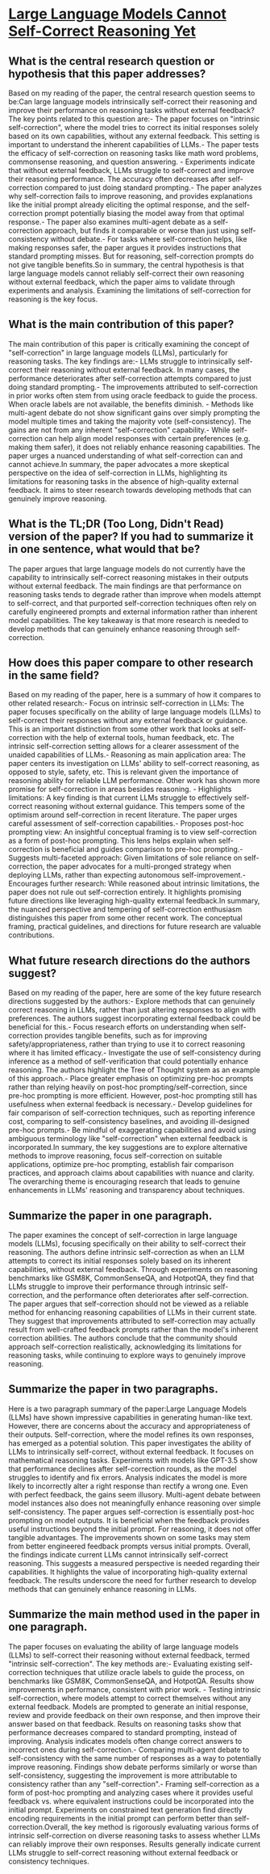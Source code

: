 # [Large Language Models Cannot Self-Correct Reasoning Yet](https://arxiv.org/abs/2310.01798)

## What is the central research question or hypothesis that this paper addresses?

Based on my reading of the paper, the central research question seems to be:Can large language models intrinsically self-correct their reasoning and improve their performance on reasoning tasks without external feedback?The key points related to this question are:- The paper focuses on "intrinsic self-correction", where the model tries to correct its initial responses solely based on its own capabilities, without any external feedback. This setting is important to understand the inherent capabilities of LLMs.- The paper tests the efficacy of self-correction on reasoning tasks like math word problems, commonsense reasoning, and question answering. - Experiments indicate that without external feedback, LLMs struggle to self-correct and improve their reasoning performance. The accuracy often decreases after self-correction compared to just doing standard prompting.- The paper analyzes why self-correction fails to improve reasoning, and provides explanations like the initial prompt already eliciting the optimal response, and the self-correction prompt potentially biasing the model away from that optimal response.- The paper also examines multi-agent debate as a self-correction approach, but finds it comparable or worse than just using self-consistency without debate.- For tasks where self-correction helps, like making responses safer, the paper argues it provides instructions that standard prompting misses. But for reasoning, self-correction prompts do not give tangible benefits.So in summary, the central hypothesis is that large language models cannot reliably self-correct their own reasoning without external feedback, which the paper aims to validate through experiments and analysis. Examining the limitations of self-correction for reasoning is the key focus.


## What is the main contribution of this paper?

The main contribution of this paper is critically examining the concept of "self-correction" in large language models (LLMs), particularly for reasoning tasks. The key findings are:- LLMs struggle to intrinsically self-correct their reasoning without external feedback. In many cases, the performance deteriorates after self-correction attempts compared to just doing standard prompting.- The improvements attributed to self-correction in prior works often stem from using oracle feedback to guide the process. When oracle labels are not available, the benefits diminish. - Methods like multi-agent debate do not show significant gains over simply prompting the model multiple times and taking the majority vote (self-consistency). The gains are not from any inherent "self-correction" capability.- While self-correction can help align model responses with certain preferences (e.g. making them safer), it does not reliably enhance reasoning capabilities. The paper urges a nuanced understanding of what self-correction can and cannot achieve.In summary, the paper advocates a more skeptical perspective on the idea of self-correction in LLMs, highlighting its limitations for reasoning tasks in the absence of high-quality external feedback. It aims to steer research towards developing methods that can genuinely improve reasoning.


## What is the TL;DR (Too Long, Didn't Read) version of the paper? If you had to summarize it in one sentence, what would that be?

The paper argues that large language models do not currently have the capability to intrinsically self-correct reasoning mistakes in their outputs without external feedback. The main findings are that performance on reasoning tasks tends to degrade rather than improve when models attempt to self-correct, and that purported self-correction techniques often rely on carefully engineered prompts and external information rather than inherent model capabilities. The key takeaway is that more research is needed to develop methods that can genuinely enhance reasoning through self-correction.


## How does this paper compare to other research in the same field?

Based on my reading of the paper, here is a summary of how it compares to other related research:- Focus on intrinsic self-correction in LLMs: The paper focuses specifically on the ability of large language models (LLMs) to self-correct their responses without any external feedback or guidance. This is an important distinction from some other work that looks at self-correction with the help of external tools, human feedback, etc. The intrinsic self-correction setting allows for a clearer assessment of the unaided capabilities of LLMs.- Reasoning as main application area: The paper centers its investigation on LLMs' ability to self-correct reasoning, as opposed to style, safety, etc. This is relevant given the importance of reasoning ability for reliable LLM performance. Other work has shown more promise for self-correction in areas besides reasoning. - Highlights limitations: A key finding is that current LLMs struggle to effectively self-correct reasoning without external guidance. This tempers some of the optimism around self-correction in recent literature. The paper urges careful assessment of self-correction capabilities.- Proposes post-hoc prompting view: An insightful conceptual framing is to view self-correction as a form of post-hoc prompting. This lens helps explain when self-correction is beneficial and guides comparison to pre-hoc prompting.- Suggests multi-faceted approach: Given limitations of sole reliance on self-correction, the paper advocates for a multi-pronged strategy when deploying LLMs, rather than expecting autonomous self-improvement.- Encourages further research: While reasoned about intrinsic limitations, the paper does not rule out self-correction entirely. It highlights promising future directions like leveraging high-quality external feedback.In summary, the nuanced perspective and tempering of self-correction enthusiasm distinguishes this paper from some other recent work. The conceptual framing, practical guidelines, and directions for future research are valuable contributions.


## What future research directions do the authors suggest?

Based on my reading of the paper, here are some of the key future research directions suggested by the authors:- Explore methods that can genuinely correct reasoning in LLMs, rather than just altering responses to align with preferences. The authors suggest incorporating external feedback could be beneficial for this.- Focus research efforts on understanding when self-correction provides tangible benefits, such as for improving safety/appropriateness, rather than trying to use it to correct reasoning where it has limited efficacy.- Investigate the use of self-consistency during inference as a method of self-verification that could potentially enhance reasoning. The authors highlight the Tree of Thought system as an example of this approach.- Place greater emphasis on optimizing pre-hoc prompts rather than relying heavily on post-hoc prompting/self-correction, since pre-hoc prompting is more efficient. However, post-hoc prompting still has usefulness when external feedback is necessary.- Develop guidelines for fair comparison of self-correction techniques, such as reporting inference cost, comparing to self-consistency baselines, and avoiding ill-designed pre-hoc prompts.- Be mindful of exaggerating capabilities and avoid using ambiguous terminology like "self-correction" when external feedback is incorporated.In summary, the key suggestions are to explore alternative methods to improve reasoning, focus self-correction on suitable applications, optimize pre-hoc prompting, establish fair comparison practices, and approach claims about capabilities with nuance and clarity. The overarching theme is encouraging research that leads to genuine enhancements in LLMs' reasoning and transparency about techniques.


## Summarize the paper in one paragraph.

The paper examines the concept of self-correction in large language models (LLMs), focusing specifically on their ability to self-correct their reasoning. The authors define intrinsic self-correction as when an LLM attempts to correct its initial responses solely based on its inherent capabilities, without external feedback. Through experiments on reasoning benchmarks like GSM8K, CommonSenseQA, and HotpotQA, they find that LLMs struggle to improve their performance through intrinsic self-correction, and the performance often deteriorates after self-correction. The paper argues that self-correction should not be viewed as a reliable method for enhancing reasoning capabilities of LLMs in their current state. They suggest that improvements attributed to self-correction may actually result from well-crafted feedback prompts rather than the model's inherent correction abilities. The authors conclude that the community should approach self-correction realistically, acknowledging its limitations for reasoning tasks, while continuing to explore ways to genuinely improve reasoning.


## Summarize the paper in two paragraphs.

Here is a two paragraph summary of the paper:Large Language Models (LLMs) have shown impressive capabilities in generating human-like text. However, there are concerns about the accuracy and appropriateness of their outputs. Self-correction, where the model refines its own responses, has emerged as a potential solution. This paper investigates the ability of LLMs to intrinsically self-correct, without external feedback. It focuses on mathematical reasoning tasks. Experiments with models like GPT-3.5 show that performance declines after self-correction rounds, as the model struggles to identify and fix errors. Analysis indicates the model is more likely to incorrectly alter a right response than rectify a wrong one. Even with perfect feedback, the gains seem illusory. Multi-agent debate between model instances also does not meaningfully enhance reasoning over simple self-consistency.  The paper argues self-correction is essentially post-hoc prompting on model outputs. It is beneficial when the feedback provides useful instructions beyond the initial prompt. For reasoning, it does not offer tangible advantages. The improvements shown on some tasks may stem from better engineered feedback prompts versus initial prompts. Overall, the findings indicate current LLMs cannot intrinsically self-correct reasoning. This suggests a measured perspective is needed regarding their capabilities. It highlights the value of incorporating high-quality external feedback. The results underscore the need for further research to develop methods that can genuinely enhance reasoning in LLMs.


## Summarize the main method used in the paper in one paragraph.

The paper focuses on evaluating the ability of large language models (LLMs) to self-correct their reasoning without external feedback, termed "intrinsic self-correction". The key methods are:- Evaluating existing self-correction techniques that utilize oracle labels to guide the process, on benchmarks like GSM8K, CommonSenseQA, and HotpotQA. Results show improvements in performance, consistent with prior work. - Testing intrinsic self-correction, where models attempt to correct themselves without any external feedback. Models are prompted to generate an initial response, review and provide feedback on their own response, and then improve their answer based on that feedback. Results on reasoning tasks show that performance decreases compared to standard prompting, instead of improving. Analysis indicates models often change correct answers to incorrect ones during self-correction.- Comparing multi-agent debate to self-consistency with the same number of responses as a way to potentially improve reasoning. Findings show debate performs similarly or worse than self-consistency, suggesting the improvement is more attributable to consistency rather than any "self-correction".- Framing self-correction as a form of post-hoc prompting and analyzing cases where it provides useful feedback vs. where equivalent instructions could be incorporated into the initial prompt. Experiments on constrained text generation find directly encoding requirements in the initial prompt can perform better than self-correction.Overall, the key method is rigorously evaluating various forms of intrinsic self-correction on diverse reasoning tasks to assess whether LLMs can reliably improve their own responses. Results generally indicate current LLMs struggle to self-correct reasoning without external feedback or consistency techniques.
